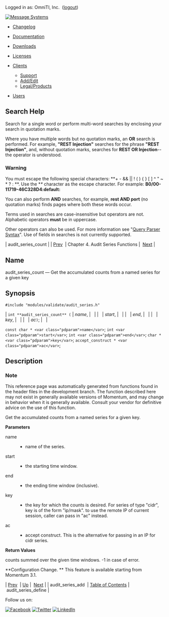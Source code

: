 Logged in as: OmniTI, Inc.  ([logout](https://support.messagesystems.com/logout.php))

[![Message Systems](https://support.messagesystems.com/images/ms-white205.png)](https://support.messagesystems.com/start.php) 

*   [Changelog](https://support.messagesystems.com/start.php?show=changelog)
*   [Documentation](https://support.messagesystems.com/docs/)
*   [Downloads](https://support.messagesystems.com/start.php)

*   [Licenses](https://support.messagesystems.com/license_summary.php)
*   <a href="">Clients</a>
    *   [Support](https://support.messagesystems.com/cs.php)
    *   [Add/Edit](https://support.messagesystems.com/edit_client.php)
    *   [Legal/Products](https://support.messagesystems.com/edit_products.php)
*   [Users](https://support.messagesystems.com/edit_customer.php)

## Search Help

Search for a single word or perform multi-word searches by enclosing your search in quotation marks.

Where you have multiple words but no quotation marks, an **OR** search is performed. For example, **"REST Injection"** searches for the phrase **"REST Injection"**, and, without quotation marks, searches for **REST OR Injection**--the operator is understood.

### Warning

You must escape the following special characters: **+ - && || ! ( ) { } [ ] ^ " ~ * ? : \**. Use the **\** character as the escape character. For example: **B0/00-11719-46C328D4\:default\:**

You can also perform **AND** searches, for example, **rest AND port** (no quotation marks) finds pages where both these words occur.

Terms used in searches are case-insensitive but operators are not. Alphabetic operators **must** be in uppercase.

Other operators can also be used. For more information see "[Query Parser Syntax](https://lucene.apache.org/core/old_versioned_docs/versions/3_0_0/queryparsersyntax.html)". Use of fields in searches is not currently supported.

| audit_series_count |
| [Prev](apis.audit_series_add.php)  | Chapter 4. Audit Series Functions |  [Next](apis.audit_series_define.php) |

<a name="apis.audit_series_count"></a>
## Name

audit_series_count — Get the accumulated counts from a named series for a given key

## Synopsis

`#include "modules/validate/audit_series.h"`

| `int **audit_series_count** (` | <var class="pdparam">name</var>, |   |
|   | <var class="pdparam">start</var>, |   |
|   | <var class="pdparam">end</var>, |   |
|   | <var class="pdparam">key</var>, |   |
|   | <var class="pdparam">ac</var>`)`; |   |

`const char * <var class="pdparam">name</var>`;
`int <var class="pdparam">start</var>`;
`int <var class="pdparam">end</var>`;
`char * <var class="pdparam">key</var>`;
`accept_construct * <var class="pdparam">ac</var>`;<a name="idp19664048"></a>
## Description

### Note

This reference page was automatically generated from functions found in the header files in the development branch. The function described here may not exist in generally available versions of Momentum, and may change in behavior when it is generally available. Consult your vendor for definitive advice on the use of this function.

Get the accumulated counts from a named series for a given key.

**Parameters**

<dl class="variablelist">

<dt>name</dt>

<dd>

- name of the series.

</dd>

<dt>start</dt>

<dd>

- the starting time window.

</dd>

<dt>end</dt>

<dd>

- the ending time window (inclusive).

</dd>

<dt>key</dt>

<dd>

- the key for which the counts is desired. For series of type "cidr", key is of the form "ip/mask". to use the remote IP of current session, caller can pass in "ac" instead.

</dd>

<dt>ac</dt>

<dd>

- accept construct. This is the alternative for passing in an IP for cidr series.

</dd>

</dl>

**Return Values**

counts summed over the given time windows. -1 in case of error.

**Configuration Change. ** This feature is available starting from Momentum 3.1.

| [Prev](apis.audit_series_add.php)  | [Up](audit_series.php) |  [Next](apis.audit_series_define.php) |
| audit_series_add  | [Table of Contents](index.php) |  audit_series_define |

Follow us on:

[![Facebook](https://support.messagesystems.com/images/icon-facebook.png)](http://www.facebook.com/messagesystems) [![Twitter](https://support.messagesystems.com/images/icon-twitter.png)](http://twitter.com/#!/MessageSystems) [![LinkedIn](https://support.messagesystems.com/images/icon-linkedin.png)](http://www.linkedin.com/company/message-systems)